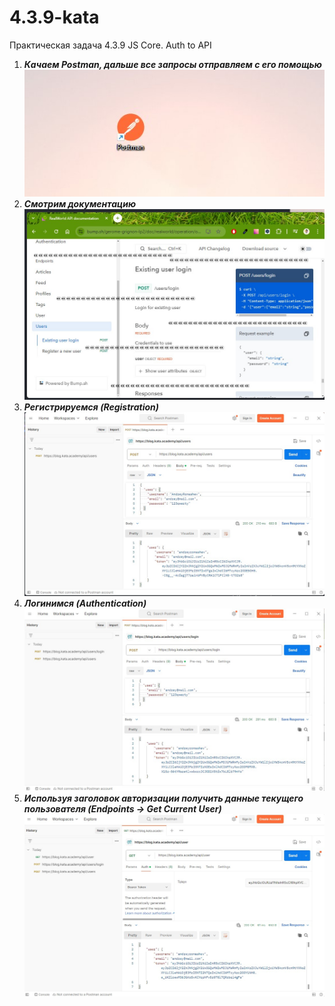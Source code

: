 # 4.3.9-kata
Практическая задача 4.3.9 JS Core. Auth to API
1. ***Качаем Postman, дальше все запросы отправляем с его помощью***
![ЯрлыкPostman](/images/postman1.jpg)
2. ***Смотрим документацию***
![Документация](/images/doca.jpg)
3. ***Регистрируемся (Registration)***
![Регистрация](/images/reg.jpg)
4. ***Логинимся (Authentication)***
![Логин](/images/login.jpg)
5. ***Используя заголовок авторизации получить данные текущего пользователя (Endpoints -> Get Current User)***
![Токен](/images/token.jpg)